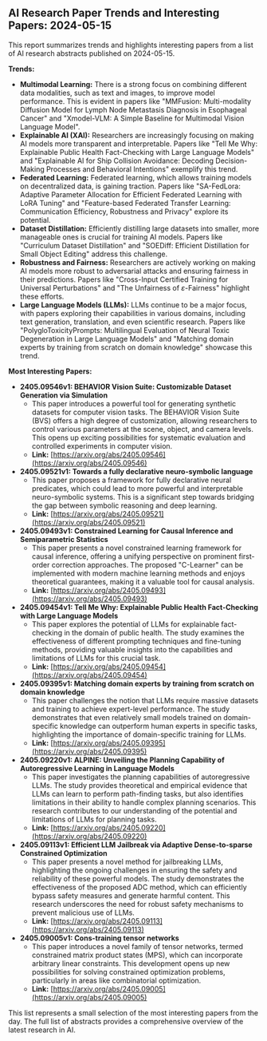 ## AI Research Paper Trends and Interesting Papers: 2024-05-15

This report summarizes trends and highlights interesting papers from a list of AI research abstracts published on 2024-05-15.

**Trends:**

* **Multimodal Learning:** There is a strong focus on combining different data modalities, such as text and images, to improve model performance. This is evident in papers like "MMFusion: Multi-modality Diffusion Model for Lymph Node Metastasis Diagnosis in Esophageal Cancer" and "Xmodel-VLM: A Simple Baseline for Multimodal Vision Language Model".
* **Explainable AI (XAI):**  Researchers are increasingly focusing on making AI models more transparent and interpretable. Papers like "Tell Me Why: Explainable Public Health Fact-Checking with Large Language Models" and "Explainable AI for Ship Collision Avoidance: Decoding Decision-Making Processes and Behavioral Intentions" exemplify this trend.
* **Federated Learning:**  Federated learning, which allows training models on decentralized data, is gaining traction. Papers like "SA-FedLora: Adaptive Parameter Allocation for Efficient Federated Learning with LoRA Tuning" and "Feature-based Federated Transfer Learning: Communication Efficiency, Robustness and Privacy" explore its potential.
* **Dataset Distillation:**  Efficiently distilling large datasets into smaller, more manageable ones is crucial for training AI models. Papers like "Curriculum Dataset Distillation" and "SOEDiff: Efficient Distillation for Small Object Editing" address this challenge.
* **Robustness and Fairness:**  Researchers are actively working on making AI models more robust to adversarial attacks and ensuring fairness in their predictions. Papers like "Cross-Input Certified Training for Universal Perturbations" and "The Unfairness of $\varepsilon$-Fairness" highlight these efforts.
* **Large Language Models (LLMs):**  LLMs continue to be a major focus, with papers exploring their capabilities in various domains, including text generation, translation, and even scientific research. Papers like "PolygloToxicityPrompts: Multilingual Evaluation of Neural Toxic Degeneration in Large Language Models" and "Matching domain experts by training from scratch on domain knowledge" showcase this trend.

**Most Interesting Papers:**

* **2405.09546v1: BEHAVIOR Vision Suite: Customizable Dataset Generation via Simulation**
    * This paper introduces a powerful tool for generating synthetic datasets for computer vision tasks. The BEHAVIOR Vision Suite (BVS) offers a high degree of customization, allowing researchers to control various parameters at the scene, object, and camera levels. This opens up exciting possibilities for systematic evaluation and controlled experiments in computer vision.
    * **Link:** [https://arxiv.org/abs/2405.09546](https://arxiv.org/abs/2405.09546)
* **2405.09521v1: Towards a fully declarative neuro-symbolic language**
    * This paper proposes a framework for fully declarative neural predicates, which could lead to more powerful and interpretable neuro-symbolic systems. This is a significant step towards bridging the gap between symbolic reasoning and deep learning.
    * **Link:** [https://arxiv.org/abs/2405.09521](https://arxiv.org/abs/2405.09521)
* **2405.09493v1: Constrained Learning for Causal Inference and Semiparametric Statistics**
    * This paper presents a novel constrained learning framework for causal inference, offering a unifying perspective on prominent first-order correction approaches. The proposed "C-Learner" can be implemented with modern machine learning methods and enjoys theoretical guarantees, making it a valuable tool for causal analysis.
    * **Link:** [https://arxiv.org/abs/2405.09493](https://arxiv.org/abs/2405.09493)
* **2405.09454v1: Tell Me Why: Explainable Public Health Fact-Checking with Large Language Models**
    * This paper explores the potential of LLMs for explainable fact-checking in the domain of public health. The study examines the effectiveness of different prompting techniques and fine-tuning methods, providing valuable insights into the capabilities and limitations of LLMs for this crucial task.
    * **Link:** [https://arxiv.org/abs/2405.09454](https://arxiv.org/abs/2405.09454)
* **2405.09395v1: Matching domain experts by training from scratch on domain knowledge**
    * This paper challenges the notion that LLMs require massive datasets and training to achieve expert-level performance. The study demonstrates that even relatively small models trained on domain-specific knowledge can outperform human experts in specific tasks, highlighting the importance of domain-specific training for LLMs.
    * **Link:** [https://arxiv.org/abs/2405.09395](https://arxiv.org/abs/2405.09395)
* **2405.09220v1: ALPINE: Unveiling the Planning Capability of Autoregressive Learning in Language Models**
    * This paper investigates the planning capabilities of autoregressive LLMs. The study provides theoretical and empirical evidence that LLMs can learn to perform path-finding tasks, but also identifies limitations in their ability to handle complex planning scenarios. This research contributes to our understanding of the potential and limitations of LLMs for planning tasks.
    * **Link:** [https://arxiv.org/abs/2405.09220](https://arxiv.org/abs/2405.09220)
* **2405.09113v1: Efficient LLM Jailbreak via Adaptive Dense-to-sparse Constrained Optimization**
    * This paper presents a novel method for jailbreaking LLMs, highlighting the ongoing challenges in ensuring the safety and reliability of these powerful models. The study demonstrates the effectiveness of the proposed ADC method, which can efficiently bypass safety measures and generate harmful content. This research underscores the need for robust safety mechanisms to prevent malicious use of LLMs.
    * **Link:** [https://arxiv.org/abs/2405.09113](https://arxiv.org/abs/2405.09113)
* **2405.09005v1: Cons-training tensor networks**
    * This paper introduces a novel family of tensor networks, termed constrained matrix product states (MPS), which can incorporate arbitrary linear constraints. This development opens up new possibilities for solving constrained optimization problems, particularly in areas like combinatorial optimization.
    * **Link:** [https://arxiv.org/abs/2405.09005](https://arxiv.org/abs/2405.09005)

This list represents a small selection of the most interesting papers from the day. The full list of abstracts provides a comprehensive overview of the latest research in AI. 
